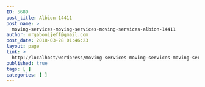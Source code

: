 ```yaml
---
ID: 5689
post_title: Albion 14411
post_name: >
  moving-services-moving-services-moving-services-albion-14411
author: mrgabonijeff@gmail.com
post_date: 2018-03-28 01:46:23
layout: page
link: >
  http://localhost/wordpress/moving-services-moving-services-moving-services-albion-14411/
published: true
tags: [ ]
categories: [ ]
---
```

